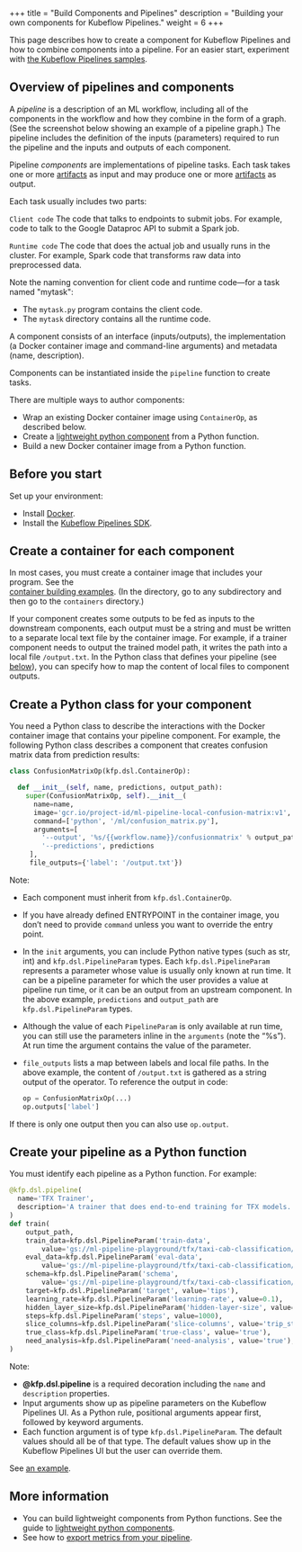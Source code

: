 +++
title = "Build Components and Pipelines"
description = "Building your own components for Kubeflow Pipelines."
weight = 6
+++

This page describes how to create a component for Kubeflow Pipelines and how
to combine components into a pipeline. For an easier start, experiment with 
[the Kubeflow Pipelines samples](/docs/pipelines/build-pipeline).

## Overview of pipelines and components

A _pipeline_ is a description of an ML workflow, including all of the components 
in the workflow and how they combine in the form of a graph. (See the
screenshot below showing an example of a pipeline graph.) The pipeline
includes the definition of the inputs (parameters) required to run the pipeline 
and the inputs and outputs of each component.

Pipeline _components_ are implementations of pipeline tasks. Each task 
takes one or more 
[artifacts](/docs/pipelines/pipelines-concepts#step-output-artifacts) as
input and may produce one or more
[artifacts](/docs/pipelines/pipelines-concepts#step-output-artifacts) as 
output.

Each task usually includes two parts:

``Client code``
  The code that talks to endpoints to submit jobs. For example, code to talk to 
  the Google Dataproc API to submit a Spark job.

``Runtime code``
  The code that does the actual job and usually runs in the cluster. For 
  example, Spark code that transforms raw data into preprocessed data.

Note the naming convention for client code and runtime code&mdash;for a task 
named "mytask":

* The `mytask.py` program contains the client code.
* The `mytask` directory contains all the runtime code.

A component consists of an interface (inputs/outputs), the implementation 
(a Docker container image and command-line arguments) and metadata 
(name, description).

Components can be instantiated inside the `pipeline` function to create tasks.

There are multiple ways to author components:

* Wrap an existing Docker container image using `ContainerOp`, as described 
  below.
* Create a 
  [lightweight python component](/docs/pipelines/lightweight-python-components) 
  from a Python function.
* Build a new Docker container image from a Python function.

## Before you start

Set up your environment:

* Install [Docker](https://www.docker.com/get-docker).
* Install the [Kubeflow Pipelines SDK](/docs/pipelines/install-sdk).

## Create a container for each component

In most cases, you must create a container image that includes your 
program. See the  
[container building examples](https://github.com/kubeflow/pipelines/blob/master/components). 
(In the directory, go to any subdirectory and then go to the `containers` directory.)

If your component creates some outputs to be fed as inputs to the downstream 
components, each output must be a string and must be written to a separate local 
text file by the container image. For example, if a trainer component needs to 
output the trained model path, it writes the path into a  local file 
`/output.txt`. In the Python class that defines your pipeline 
(see [below](#define-pipeline)), you can 
specify how to map the content of local files to component outputs.

<!---[TODO]: Add how to produce UI metadata.--->

## Create a Python class for your component

You need a Python class to describe the interactions with the Docker container
image  that contains your pipeline component. For example, the following
Python class describes a component that creates confusion matrix data from 
prediction results:

```python
class ConfusionMatrixOp(kfp.dsl.ContainerOp):

  def __init__(self, name, predictions, output_path):
    super(ConfusionMatrixOp, self).__init__(
      name=name,
      image='gcr.io/project-id/ml-pipeline-local-confusion-matrix:v1',
      command=['python', '/ml/confusion_matrix.py'],
      arguments=[
        '--output', '%s/{{workflow.name}}/confusionmatrix' % output_path,
        '--predictions', predictions
     ],
     file_outputs={'label': '/output.txt'})

```

Note:

* Each component must inherit from `kfp.dsl.ContainerOp`.
* If you have already defined ENTRYPOINT in the container image, you don’t need 
  to provide `command` unless you want to override the entry point.
* In the `init` arguments, you can include Python native types (such as str, 
  int) and `kfp.dsl.PipelineParam` types. Each `kfp.dsl.PipelineParam` 
  represents a parameter whose value is usually only known at run time. It can 
  be a pipeline parameter for which the user provides a value at pipeline run
  time, or it can be an output from an upstream component. 
  In the above example, `predictions` and `output_path` are 
  `kfp.dsl.PipelineParam` types.
* Although the value of each `PipelineParam` is only available at run time, you 
  can still use the parameters inline in the `arguments` (note the “%s”). 
  At run time the argument contains the value of the parameter.
* `file_outputs` lists a map between labels and local file paths. In the above 
  example, the content of `/output.txt` is gathered as a string output of the 
  operator. To reference the output in code:

    ```python
    op = ConfusionMatrixOp(...)
    op.outputs['label']
    ```

If there is only one output then you can also use `op.output`.

<a id="define-pipeline"></a>
## Create your pipeline as a Python function

You must identify each pipeline as a Python function. For example:

```python
@kfp.dsl.pipeline(
  name='TFX Trainer',
  description='A trainer that does end-to-end training for TFX models.'
)
def train(
    output_path,
    train_data=kfp.dsl.PipelineParam('train-data',
        value='gs://ml-pipeline-playground/tfx/taxi-cab-classification/train.csv'),
    eval_data=kfp.dsl.PipelineParam('eval-data',
        value='gs://ml-pipeline-playground/tfx/taxi-cab-classification/eval.csv'),
    schema=kfp.dsl.PipelineParam('schema',
        value='gs://ml-pipeline-playground/tfx/taxi-cab-classification/schema.json'),
    target=kfp.dsl.PipelineParam('target', value='tips'),
    learning_rate=kfp.dsl.PipelineParam('learning-rate', value=0.1),
    hidden_layer_size=kfp.dsl.PipelineParam('hidden-layer-size', value='100,50'),
    steps=kfp.dsl.PipelineParam('steps', value=1000),
    slice_columns=kfp.dsl.PipelineParam('slice-columns', value='trip_start_hour'),
    true_class=kfp.dsl.PipelineParam('true-class', value='true'),
    need_analysis=kfp.dsl.PipelineParam('need-analysis', value='true'),
)
```

Note:

* **@kfp.dsl.pipeline** is a required decoration including the `name` and 
  `description` properties.
* Input arguments show up as pipeline parameters on the Kubeflow Pipelines UI. 
  As a Python rule, positional arguments appear first, followed by keyword 
  arguments.
* Each function argument is of type `kfp.dsl.PipelineParam`. The default values 
  should all be of that type. The default values show up in the Kubeflow 
  Pipelines UI but the user can override them.


See [an example](https://github.com/kubeflow/pipelines/blob/master/samples/xgboost-spark/xgboost-training-cm.py).

## More information

* You can build lightweight components from Python functions. See the guide to 
  [lightweight python 
  components](/docs/pipelines/lightweight-python-components).
* See how to 
  [export metrics from your pipeline](/docs/pipelines/pipelines-metrics).
